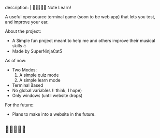 description: |
  🎵🎶🎺🎷🎻
  Note Learn!

  A useful opensource terminal game (soon to be web app) that lets you
  test, and improve your ear. 

  About the project:
  - A Simple fun project meant to help me and others improve their musical skills 🔥
  - Made by SuperNinjaCat5

  As of now:
  - Two Modes:
      1. A simple quiz mode
      2. A simple learn mode
  - Terminal Based
  - No global variables (I think, I hope)
  - Only windows (until website drops)

  For the future:
  - Plans to make into a website in the future.

  🎵🎶🎺🎷🎻
---